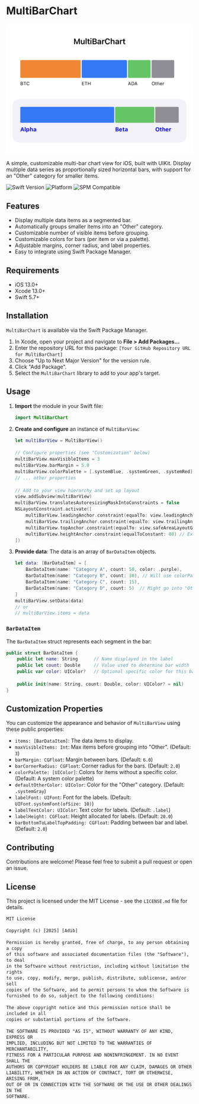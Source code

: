 # MultiBarChart

![multi bar chart](Example/MultibarChartExample/MultibarChartExample/Assets.xcassets/example.png)

A simple, customizable multi-bar chart view for iOS, built with UIKit. Display multiple data series as proportionally sized horizontal bars, with support for an "Other" category for smaller items.

![Swift Version](https://img.shields.io/badge/Swift-5.7%2B-orange.svg)
![Platform](https://img.shields.io/badge/Platform-iOS%2013%2B-blue.svg)
![SPM Compatible](https://img.shields.io/badge/SPM-Compatible-brightgreen.svg)
## Features

* Display multiple data items as a segmented bar.
* Automatically groups smaller items into an "Other" category.
* Customizable number of visible items before grouping.
* Customizable colors for bars (per item or via a palette).
* Adjustable margins, corner radius, and label properties.
* Easy to integrate using Swift Package Manager.

## Requirements

* iOS 13.0+
* Xcode 13.0+
* Swift 5.7+

## Installation

`MultiBarChart` is available via the Swift Package Manager.

1.  In Xcode, open your project and navigate to **File > Add Packages...**
2.  Enter the repository URL for this package: `[Your GitHub Repository URL for MultiBarChart]`
3.  Choose "Up to Next Major Version" for the version rule.
4.  Click "Add Package".
5.  Select the `MultiBarChart` library to add to your app's target.

## Usage

1.  **Import** the module in your Swift file:
    ```swift
    import MultiBarChart
    ```

2.  **Create and configure** an instance of `MultiBarView`:
    ```swift
    let multiBarView = MultiBarView()

    // Configure properties (see "Customization" below)
    multiBarView.maxVisibleItems = 3
    multiBarView.barMargin = 5.0
    multiBarView.colorPalette = [.systemBlue, .systemGreen, .systemRed]
    // ... other properties

    // Add to your view hierarchy and set up layout
    view.addSubview(multiBarView)
    multiBarView.translatesAutoresizingMaskIntoConstraints = false
    NSLayoutConstraint.activate([
        multiBarView.leadingAnchor.constraint(equalTo: view.leadingAnchor, constant: 16),
        multiBarView.trailingAnchor.constraint(equalTo: view.trailingAnchor, constant: -16),
        multiBarView.topAnchor.constraint(equalTo: view.safeAreaLayoutGuide.topAnchor, constant: 20),
        multiBarView.heightAnchor.constraint(equalToConstant: 80) // Example height
    ])
    ```

3.  **Provide data**: The data is an array of `BarDataItem` objects.
    ```swift
    let data: [BarDataItem] = [
        BarDataItem(name: "Category A", count: 50, color: .purple),
        BarDataItem(name: "Category B", count: 30), // Will use colorPalette
        BarDataItem(name: "Category C", count: 15),
        BarDataItem(name: "Category D", count: 5)  // Might go into "Other"
    ]
    multiBarView.setData(data)
    // or
    // multiBarView.items = data
    ```

### `BarDataItem`

The `BarDataItem` struct represents each segment in the bar:
```swift
public struct BarDataItem {
    public let name: String      // Name displayed in the label
    public let count: Double     // Value used to determine bar width
    public var color: UIColor?   // Optional specific color for this bar
    
    public init(name: String, count: Double, color: UIColor? = nil)
}
```

## Customization Properties

You can customize the appearance and behavior of `MultiBarView` using these public properties:

* `items: [BarDataItem]`: The data items to display.
* `maxVisibleItems: Int`: Max items before grouping into "Other". (Default: `3`)
* `barMargin: CGFloat`: Margin between bars. (Default: `6.0`)
* `barCornerRadius: CGFloat`: Corner radius for the bars. (Default: `2.0`)
* `colorPalette: [UIColor]`: Colors for items without a specific color. (Default: A system color palette)
* `defaultOtherColor: UIColor`: Color for the "Other" category. (Default: `.systemGray`)
* `labelFont: UIFont`: Font for the labels. (Default: `UIFont.systemFont(ofSize: 10)`)
* `labelTextColor: UIColor`: Text color for labels. (Default: `.label`)
* `labelHeight: CGFloat`: Height allocated for labels. (Default: `20.0`)
* `barBottomToLabelTopPadding: CGFloat`: Padding between bar and label. (Default: `2.0`)

## Contributing

Contributions are welcome! Please feel free to submit a pull request or open an issue.

## License

This project is licensed under the MIT License - see the `LICENSE.md` file for details.

```
MIT License

Copyright (c) [2025] [Adib]

Permission is hereby granted, free of charge, to any person obtaining a copy
of this software and associated documentation files (the "Software"), to deal
in the Software without restriction, including without limitation the rights
to use, copy, modify, merge, publish, distribute, sublicense, and/or sell
copies of the Software, and to permit persons to whom the Software is
furnished to do so, subject to the following conditions:

The above copyright notice and this permission notice shall be included in all
copies or substantial portions of the Software.

THE SOFTWARE IS PROVIDED "AS IS", WITHOUT WARRANTY OF ANY KIND, EXPRESS OR
IMPLIED, INCLUDING BUT NOT LIMITED TO THE WARRANTIES OF MERCHANTABILITY,
FITNESS FOR A PARTICULAR PURPOSE AND NONINFRINGEMENT. IN NO EVENT SHALL THE
AUTHORS OR COPYRIGHT HOLDERS BE LIABLE FOR ANY CLAIM, DAMAGES OR OTHER
LIABILITY, WHETHER IN AN ACTION OF CONTRACT, TORT OR OTHERWISE, ARISING FROM,
OUT OF OR IN CONNECTION WITH THE SOFTWARE OR THE USE OR OTHER DEALINGS IN THE
SOFTWARE.
```
